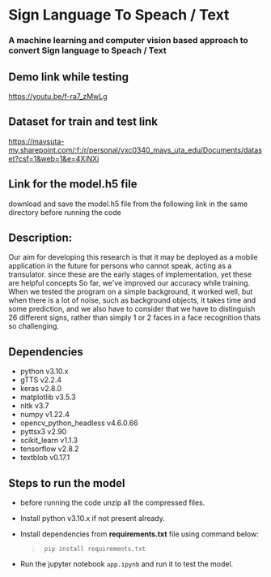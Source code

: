 # Sign Language To Speach / Text
### A machine learning and computer vision based approach to convert Sign language to Speach / Text

## Demo link while testing
https://youtu.be/f-ra7_zMwLg

## Dataset for train and test link
https://mavsuta-my.sharepoint.com/:f:/r/personal/vxc0340_mavs_uta_edu/Documents/dataset?csf=1&web=1&e=4XjNXj

## Link for the model.h5 file 
download and save the model.h5 file from the following link in the same directory before running the code

## Description:
Our aim for developing this research is that it may be deployed as a mobile application in the future for persons who cannot speak, acting as a transulator.
since these are the early stages of implementation, yet these are helpful concepts So far, we've improved our accuracy while training. When we tested the program on a simple background, it worked well, but when there is a lot of noise, such as background objects, it takes time and some prediction, and we also have to consider that we have to distinguish 26 different signs, rather than simply 1 or 2 faces in a face recognition thats so challenging.

## Dependencies
* python v3.10.x
* gTTS v2.2.4
* keras v2.8.0
* matplotlib v3.5.3
* nltk v3.7
* numpy v1.22.4
* opencv_python_headless v4.6.0.66
* pyttsx3 v2.90
* scikit_learn v1.1.3
* tensorflow v2.8.2
* textblob v0.17.1

## Steps to run the model
* before running the code unzip all the compressed files. 
* Install python v3.10.x if not present already.
* Install dependencies from **requirements.txt** file using command below:
    
    >  ` pip install requirements.txt`

* Run the jupyter notebook `app.ipynb` and run it to test the model.

